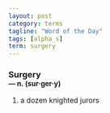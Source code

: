 ```yaml
---
layout: post
category: terms
tagline: "Word of the Day"
tags: [alpha_s]
term: surgery
---
```


<h3>Surgery<br/> <small>&mdash; n. (sur<span>&middot;</span>ger<span>&middot;</span>y)</small></h3>
<p><ol>
<li>a dozen knighted jurors</li>
</ol></p>
